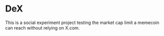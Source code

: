 # DeX
This is a social experiment project testing the market cap limit a memecoin can reach without relying on X.com.
